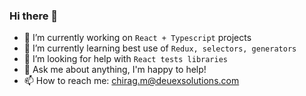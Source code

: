 ### Hi there 👋

- 🔭 I’m currently working on `React + Typescript` projects
- 🌱 I’m currently learning best use of `Redux, selectors, generators`
- 🤔 I’m looking for help with `React tests libraries`
- 💬 Ask me about anything, I'm happy to help!
- 📫 How to reach me: chirag.m@deuexsolutions.com
<!--
**chirag-madlani/chirag-madlani** is a ✨ _special_ ✨ repository because its `README.md` (this file) appears on your GitHub profile.

Here are some ideas to get you started:

- 🔭 I’m currently working on ... React + Typescript projects
- 🌱 I’m currently learning ... 
- 👯 I’m looking to collaborate on ...
- 🤔 I’m looking for help with ...
- 💬 Ask me about ...
- 📫 How to reach me: ...
- 😄 Pronouns: ...
- ⚡ Fun fact: ...
-->
